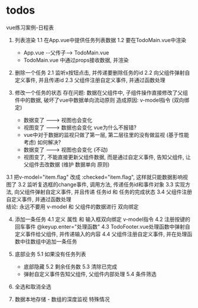 # todos
vue练习案例-日程表
1. 列表渲染
  1.1 在App.vue中提供任务列表数据
  1.2 要在TodoMain.vue中渲染
      - App.vue --父传子--> TodoMain.vue
      - TodoMain.vue 中通过props接收数据, 并渲染

2. 删除一个任务
  2.1 监听x按钮点击, 并传递要删除任务的id
  2.2 向父组件弹射自定义事件, 并且传递id
  2.3 父组件注册自定义事件, 并通过函数处理

3. 修改一个任务的状态
  存在问题: 数据在父组件中, 子组件操作直接修改了父组件中的数据, 破坏了vue中数据单向流动原则 
  造成原因: v-model指令 (双向绑定) 
    - 数据变了 ---> 视图也会变化
    - 视图变了 ---> 数据也会变化
  vue为什么不报错?
    - vue中对于数据的监视只做了第一层, 第二层往里的没有做监视 (基于性能考虑) 
  如何解决?
    - 数据变了 ---> 视图也会变化 (不动)
    - 视图变了, 不能直接更新父组件数据, 而是通过自定义事件, 告知父组件, 让父组件去改数据 
      (维护 数据单向 原则)
  
  3.1 把v-model="item.flag" 改成 :checked="item.flag", 这样就只能数据影响视图了
  3.2 监听复选框的change事件, 调用方法, 传递任务id和事件对象
  3.3 实现方法, 向父组件弹射自定义事件, 并且传递 任务id  和 任务的完成状态
  3.4 父组件注册自定义事件, 并通过函数处理  
  结论: 永远不要用 v-model 和 父组件的数据进行 双向绑定 


4. 添加一条任务
    4.1 定义 属性 和 输入框双向绑定  v-model指令
    4.2 注册按键的回车事件 @keyup.enter="处理函数" 
    4.3 TodoFooter.vue处理函数中弹射自定义事件给父组件, 并传递输入的内容
    4.4 父组件注册自定义事件, 并在处理函数中往数组中追加一条任务
    
5. 底部业务
  5.1 如果没有任务列表
      - 底部隐藏
  5.2 剩余任务数 
  5.3 清除已完成 
      - 弹射自定义事件告知父组件, 父组件内部处理
  5.4  条件筛选
  
  6. 全选和取消全选

  7. 数据本地存储
    - 数组的深度监视 特殊情况
